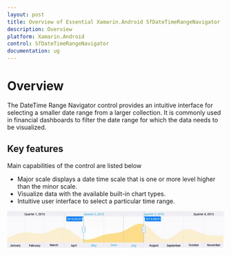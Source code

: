 ```yaml
---
layout: post
title: Overview of Essential Xamarin.Android SfDateTimeRangeNavigator
description: Overview
platform: Xamarin.Android
control: SfDateTimeRangeNavigator
documentation: ug
---
```


# Overview

The DateTime Range Navigator control provides an intuitive interface for selecting a smaller date range from a larger collection. It is commonly used in financial dashboards to filter the date range for which the data needs to be visualized.

## Key features

Main capabilities of the control are listed below

* Major scale displays a date time scale that is one or more level higher than the minor scale.
* Visualize data with the available built-in chart types.
* Intuitive user interface to select a particular time range.

![Overview of Xamarin.Android DateTime Range Navigator.](overview_images/overview_img1.jpeg)